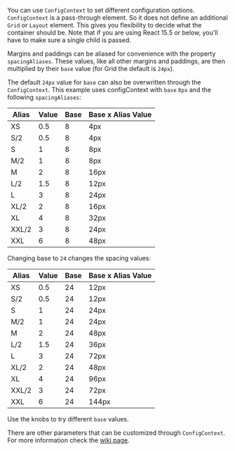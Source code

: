 You can use `ConfigContext` to set different configuration options. `ConfigContext` is a pass-through element. So it does not define an additional `Grid` or `Layout` element. This gives you flexibility to decide what the container should be. Note that if you are using React 15.5 or below, you'll have to make sure a single child is passed.

Margins and paddings can be aliased for convenience with the property `spacingAliases`. These values, like all other margins and paddings, are then multiplied by their `base` value (for Grid the default is `24px`).

The default `24px` value for `base` can also be overwritten through the `ConfigContext`. This example uses configContext with `base` `8px` and the following `spacingAliases`:

| Alias | Value | Base | Base x Alias Value |
| ----- | ----- | ---- | ------------------ |
| XS    | 0.5   | 8    | 4px                |
| S/2   | 0.5   | 8    | 4px                |
| S     | 1     | 8    | 8px                |
| M/2   | 1     | 8    | 8px                |
| M     | 2     | 8    | 16px               |
| L/2   | 1.5   | 8    | 12px               |
| L     | 3     | 8    | 24px               |
| XL/2  | 2     | 8    | 16px               |
| XL    | 4     | 8    | 32px               |
| XXL/2 | 3     | 8    | 24px               |
| XXL   | 6     | 8    | 48px               |

Changing base to `24` changes the spacing values:

| Alias | Value | Base | Base x Alias Value |
| ----- | ----- | ---- | ------------------ |
| XS    | 0.5   | 24   | 12px               |
| S/2   | 0.5   | 24   | 12px               |
| S     | 1     | 24   | 24px               |
| M/2   | 1     | 24   | 24px               |
| M     | 2     | 24   | 48px               |
| L/2   | 1.5   | 24   | 36px               |
| L     | 3     | 24   | 72px               |
| XL/2  | 2     | 24   | 48px               |
| XL    | 4     | 24   | 96px               |
| XXL/2 | 3     | 24   | 72px               |
| XXL   | 6     | 24   | 144px              |

Use the knobs to try different `base` values.

There are other parameters that can be customized through `ConfigContext`. For more information check the [wiki page](https://github.com/gymnastjs/gymnast/wiki/ConfigContext).
